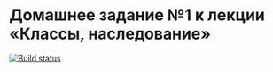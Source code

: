 # Домашнее задание №1 к лекции «Классы, наследование»

[![Build status](https://ci.appveyor.com/api/projects/status/qkt5ofm7h0u0os4c?svg=true)](https://ci.appveyor.com/project/yuriyvyatkin/ajs-hw-5-1-classes-inheritance)
